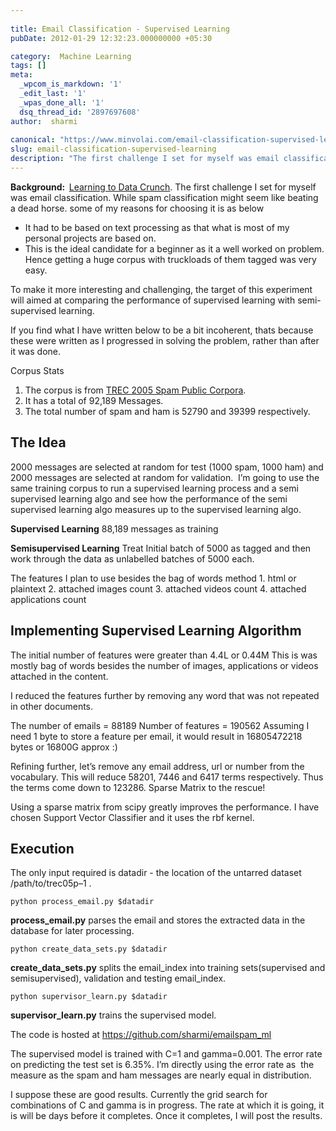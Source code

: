 ```yaml
---
 
title: Email Classification - Supervised Learning
pubDate: 2012-01-29 12:32:23.000000000 +05:30

category:  Machine Learning
tags: []
meta:
  _wpcom_is_markdown: '1'
  _edit_last: '1'
  _wpas_done_all: '1'
  dsq_thread_id: '2897697608'
author:  sharmi
 
canonical: "https://www.minvolai.com/email-classification-supervised-learning/"
slug: email-classification-supervised-learning
description: "The first challenge I set for myself was email classification. While spam classification might seem like beating a dead horse. some of my reasons for choosing it is as below"
---
```

<p><strong>Background:  </strong><a href="http://localhost:10003/blog/2012/01/learning-to-data-crunch-my-foray-in-machine-learning/">Learning to Data Crunch</a>. The first challenge I set for myself was email classification. While spam classification might seem like beating a dead horse. some of my reasons for choosing it is as below</p>
<ul>
<li>It had to be based on text processing as that what is most of my personal projects are based on.</li>
<li>This is the ideal candidate for a beginner as it a well worked on problem. Hence getting a huge corpus with truckloads of them tagged was very easy.</li>
</ul>
<p>To make it more interesting and challenging, the target of this experiment will aimed at comparing the performance of supervised learning with semi-supervised learning.</p>
<p>If you find what I have written below to be a bit incoherent, thats because these were written as I progressed in solving the problem, rather than after it was done.</p>
<p>Corpus Stats</p>
<ol>
<li>The corpus is from <a href="http://plg1.cs.uwaterloo.ca/cgi-bin/cgiwrap/gvcormac/foo">TREC 2005 Spam Public Corpora</a>.</li>
<li>It has a total of 92,189 Messages.</li>
<li>The total number of spam and ham is 52790 and 39399 respectively.</li>
</ol>
<h2>The Idea</h2>
<p>2000 messages are selected at random for test (1000 spam, 1000 ham) and 2000 messages are selected at random for validation.  I’m going to use the same training corpus to run a supervised learning process and a semi supervised learning algo and see how the performance of the semi supervised learning algo measures up to the supervised learning algo.</p>
<p><strong>Supervised Learning</strong> 88,189 messages as training</p>
<p><strong>Semisupervised Learning</strong> Treat Initial batch of 5000 as tagged and then work through the data as unlabelled batches of 5000 each.</p>
<p>The features I plan to use besides the bag of words method 1. html or plaintext 2. attached images count 3. attached videos count 4. attached applications count</p>
<h2>Implementing Supervised Learning Algorithm</h2>
<p>The initial number of features were greater than 4.4L or 0.44M This is was mostly bag of words besides the number of images, applications or videos attached in the content.</p>
<p>I reduced the features further by removing any word that was not repeated in other documents.</p>
<p>The number of emails = 88189 Number of features = 190562 Assuming I need 1 byte to store a feature per email, it would result in 16805472218 bytes or 16800G approx :)</p>
<p>Refining further, let’s remove any email address, url or number from the vocabulary. This will reduce 58201, 7446 and 6417 terms respectively. Thus the terms come down to 123286. Sparse Matrix to the rescue!</p>
<p>Using a sparse matrix from scipy greatly improves the performance. I have chosen Support Vector Classifier and it uses the rbf kernel.</p>
<h2>Execution</h2>
<p>The only input required is datadir - the location of the untarred dataset /path/to/trec05p–1 .</p>
<p><code>python process_email.py $datadir</code></p>
<p><strong>process_email.py</strong> parses the email and stores the extracted data in the database for later processing.</p>
<p><code>python create_data_sets.py $datadir</code></p>
<p><strong>create_data_sets.py</strong> splits the email_index into training sets(supervised and semisupervised), validation and testing email_index.</p>
<p><code>python supervisor_learn.py $datadir</code></p>
<p><strong>supervisor_learn.py</strong> trains the supervised model.</p>
<p>The code is hosted at <a href="https://github.com/sharmi/emailspam_ml">https://github.com/sharmi/emailspam_ml</a></p>
<p>The supervised model is trained with C=1 and gamma=0.001. The error rate on predicting the test set is 6.35%. I’m directly using the error rate as  the measure as the spam and ham messages are nearly equal in distribution.</p>
<p>I suppose these are good results. Currently the grid search for combinations of C and gamma is in progress. The rate at which it is going, it is will be days before it completes. Once it completes, I will post the results.</p>
